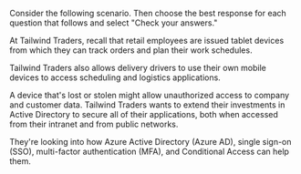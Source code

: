 Consider the following scenario. Then choose the best response for each question that follows and select "Check your answers."

At Tailwind Traders, recall that retail employees are issued tablet devices from which they can track orders and plan their work schedules.

Tailwind Traders also allows delivery drivers to use their own mobile devices to access scheduling and logistics applications.

A device that's lost or stolen might allow unauthorized access to company and customer data. Tailwind Traders wants to extend their investments in Active Directory to secure all of their applications, both when accessed from their intranet and from public networks.

They're looking into how Azure Active Directory (Azure AD), single sign-on (SSO), multi-factor authentication (MFA), and Conditional Access can help them.
